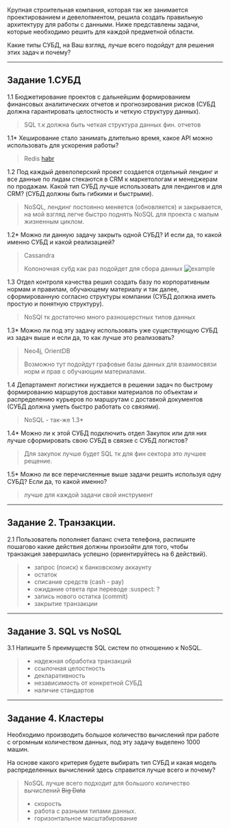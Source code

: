 Крупная строительная компания, которая так же занимается проектированием и девелопментом, решила создать правильную архитектуру для работы с данными. Ниже представлены задачи, которые необходимо решить для каждой предметной области.

Какие типы СУБД, на Ваш взгляд, лучше всего подойдут для решения этих задач и почему?

---

## Задание 1.СУБД

1.1 Бюджетирование проектов с дальнейшим формированием финансовых аналитических отчетов и прогнозирования рисков (СУБД должна гарантировать целостность и четкую структуру данных).

> SQL т.к должна быть четкая структура данных фин. отчетов 

1.1* Хеширование стало занимать длительно время, какое API можно использовать для ускорения работы?

> Redis [habr](https://habr.com/ru/company/umatech/blog/511684/)

1.2 Под каждый девелоперский проект создается отдельный лендинг и все данные по лидам стекаются в CRM к маркетологам и менеджерам по продажам. Какой тип СУБД лучше использовать для лендингов и для CRM? (СУБД должны быть гибкими и быстрыми).

> NoSQL, лендинг постоянно меняется (обновляется) и закрывается, на мой взгляд легче быстро поднять NoSQL для проекта с малым жизненным циклом.

1.2* Можно ли данную задачу закрыть одной СУБД? И если да, то какой именно СУБД и какой реализацией?

> Cassandra 
> 
> Колоночная субд как раз подойдет для сбора данных
> ![example](https://mcs.mail.ru/wp-content/uploads/2020/04/db2.png)

1.3 Отдел контроля качества решил создать базу по корпоративным нормам и правилам, обучающему материалу и так далее, сформированную согласно структуры компании (СУБД должна иметь простую и понятную структуру).

> NoSQl тк достаточно много разношерстных типов данных

1.3* Можно ли под эту задачу использовать уже существующую СУБД из задач выше и если да, то как лучше это реализовать?

> Neo4j, OrientDB 
> 
> Возможно тут подойдут графовые базы данных для взаимосвязи норм и прав с обучающим материалами.

1.4 Департамент логистики нуждается в решении задач по быстрому формированию маршрутов доставки материалов по объектам и распределению курьеров по маршрутам с доставкой документов (СУБД должна уметь быстро работать со связями).

> NoSQL - так-же 1.3*

1.4* Можно ли к этой СУБД подключить отдел Закупок или для них лучше сформировать свою СУБД в связке с СУБД логистов?

> Для закупок лучше будет SQL тк для фин сектора это лучшее рещение.

1.5* Можно ли все перечисленные выше задачи решить используя одну СУБД? Если да, то какой именно?

> лучше для каждой задачи свой инструмент 
---
## Задание 2. Транзакции.

2.1 Пользователь пополняет баланс счета телефона, распишите пошагово какие действия должны произойти для того, чтобы транзакция завершилась успешно (ориентируйтесь на 6 действий).

> * запрос (поиск) к банковскому аккаунту
> * остаток
> * списание средств (cash - pay)
> * ожидание ответа при переводе :suspect: ?
> * запись нового остатка (commit)
> * закрытие транзакции

---
## Задание 3. SQL vs NoSQL

3.1 Напишите 5 преимуществ SQL систем по отношению к NoSQL.

> * надежная обработка транзакций
> * ссылочная целостность
> * декларативность
> * независимость от конкретной СУБД
> * наличие стандартов

---

## Задание 4. Кластеры

Необходимо производить большое количество вычислений при работе с огромным количеством данных, под эту задачу выделено 1000 машин.

На основе какого критерия будете выбирать тип СУБД и какая модель распределенных вычислений здесь справится лучше всего и почему?

> NoSQL лучше всего подходит для большого количество вычислений ~~Big Data~~ 
> * скорость 
> * работа с разными типами данных.
> * горизонтальное масштабирование
 